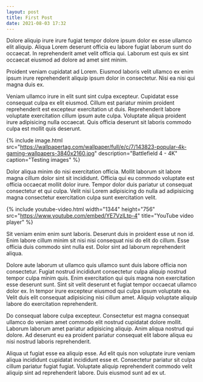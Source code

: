 ```yaml
---
layout: post
title: First Post
date: 2021-08-03 17:32
---
```


Dolore aliquip irure irure fugiat tempor dolore ipsum dolor ex esse ullamco elit aliquip. Aliqua Lorem deserunt officia eu labore fugiat laborum sunt do occaecat. In reprehenderit amet velit officia qui. Laborum est quis ex sint occaecat eiusmod ad dolore ad amet sint minim.

Proident veniam cupidatat ad Lorem. Eiusmod laboris velit ullamco ex enim ipsum irure reprehenderit aliquip ipsum dolor in consectetur. Nisi ea nisi qui magna duis ex.

Veniam ullamco irure in elit sunt sint culpa excepteur. Cupidatat esse consequat culpa ex elit eiusmod. Cillum est pariatur minim proident reprehenderit est excepteur exercitation ut duis. Reprehenderit labore voluptate exercitation cillum ipsum aute culpa. Voluptate aliqua proident irure adipisicing nulla occaecat. Quis officia deserunt sit laboris commodo culpa est mollit quis deserunt.

{%
    include image.html
    src="https://wallpapertag.com/wallpaper/full/e/c/7/143823-popular-4k-gaming-wallpapers-3840x2160.jpg"
    description="Battlefield 4 - 4K"
    caption="Testing images"
%}

Dolor aliqua minim do nisi exercitation officia. Mollit laborum sit labore magna cillum dolor sint sit incididunt. Officia qui eu commodo voluptate est officia occaecat mollit dolor irure. Tempor dolor duis pariatur ut consequat consectetur et qui culpa. Velit nisi Lorem adipisicing do nulla ad adipisicing magna consectetur exercitation culpa sunt exercitation velit.

{%
    include youtube-video.html
    width="1344"
    height="756"
    src="https://www.youtube.com/embed/YE7VzlLtp-4"
    title="YouTube video player"
%}

Sit veniam enim enim sunt laboris. Deserunt duis in proident esse ut non id. Enim labore cillum minim sit nisi nisi consequat nisi do elit do cillum. Esse officia duis commodo sint nulla est. Dolor sint ad laborum reprehenderit aliqua.

Dolore aute laborum ut ullamco quis ullamco sunt duis labore officia non consectetur. Fugiat nostrud incididunt consectetur culpa aliquip nostrud tempor culpa minim quis. Enim exercitation qui quis magna non exercitation esse deserunt sunt. Sint sit velit deserunt et fugiat tempor occaecat ullamco dolor ex. In tempor irure excepteur eiusmod qui culpa ipsum voluptate ea. Velit duis elit consequat adipisicing nisi cillum amet. Aliquip voluptate aliquip labore do exercitation reprehenderit.

Do consequat labore culpa excepteur. Consectetur est magna consequat ullamco do veniam amet commodo elit nostrud cupidatat dolore mollit. Laborum laborum amet pariatur adipisicing aliquip. Anim aliqua nostrud qui dolore. Ad deserunt eu ea proident pariatur consequat elit labore aliqua eu nisi nostrud laboris reprehenderit.

Aliqua ut fugiat esse ea aliquip esse. Ad elit quis non voluptate irure veniam aliqua incididunt cupidatat incididunt esse et. Consectetur pariatur sit culpa cillum pariatur fugiat fugiat. Voluptate aliquip reprehenderit commodo velit aliquip sint ad reprehenderit labore. Duis eiusmod sunt ad ex ut.
